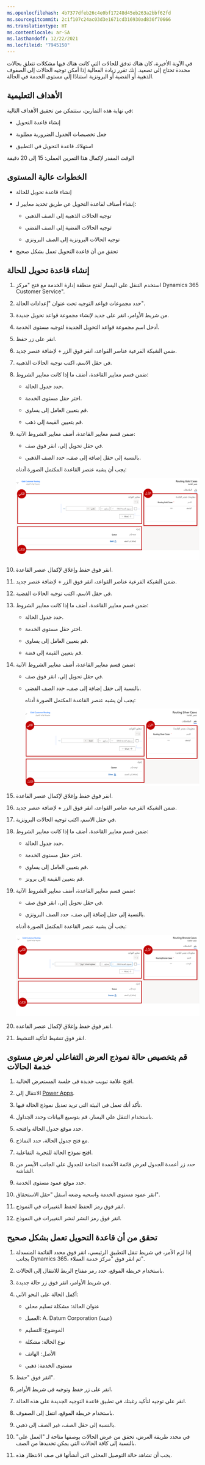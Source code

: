 ```yaml
---
ms.openlocfilehash: 4b7377dfeb26c4e0bf17248d45eb263a2bbf62fd
ms.sourcegitcommit: 2c1f107c24ac03d3e1671cd316930ad836f70666
ms.translationtype: HT
ms.contentlocale: ar-SA
ms.lasthandoff: 12/22/2021
ms.locfileid: "7945150"
---
```

في الآونة الأخيرة، كان هناك تدفق للحالات التي كانت هناك فيها مشكلات تتعلق بحالات محددة تحتاج إلى تصعيد. إنك تقرر زيادة الفعالية إذا أمكن توجيه الحالات إلى الصفوف الذهبية أو الفضية أو البرونزية استنادًا إلى مستوى الخدمة في الحالة.

## <a name="learning-objectives"></a>الأهداف التعليمية

في نهاية هذه التمارين، ستتمكن من تحقيق الأهداف التالية:

-   إنشاء قاعدة التحويل

-   جعل تخصيصات الجدول الضرورية مطلوبة

-   استهلاك قاعدة التحويل في التطبيق

الوقت المقدر لإكمال هذا التمرين العملي: 15 إلى 20 دقيقة

## <a name="high-level-steps"></a>‏‫الخطوات عالية المستوى

-   إنشاء قاعدة تحويل للحالة

-   إنشاء أصناف لقاعدة التحويل عن طريق تحديد معايير لـ:

    -   توجيه الحالات الذهبية إلى الصف الذهبي

    -   توجيه الحالات الفضية إلى الصف الفضي

    -   توجيه الحالات البرونزية إلى الصف البرونزي

-   تحقق من أن قاعدة التحويل تعمل بشكل صحيح

## <a name="create-a-case-routing-rule"></a>إنشاء قاعدة تحويل للحالة

1.  استخدم التنقل على اليسار لفتح منطقة إدارة الخدمة مع فتح "مركز Dynamics 365 Customer Service".

1.  حدد مجموعات قواعد التوجيه تحت عنوان "إعدادات الحالة".

1.  من شريط الأوامر، انقر على جديد لإنشاء مجموعة قواعد تحويل جديدة.

1.  أدخل اسم مجموعة قواعد التحويل الجديدة لتوجيه مستوى الخدمة.

1.  انقر على زر حفظ.

1.  ضمن الشبكة الفرعية عناصر القواعد، انقر فوق الزر + لإضافة عنصر جديد.

1.  في حقل الاسم، اكتب توجيه الحالات الذهبية.

1.  ضمن قسم معايير القاعدة، أضف ما إذا كانت معايير الشروط:

    -   حدد جدول الحالة.

    -   اختر حقل مستوى الخدمة.

    -   قم بتعيين العامل إلى يساوي.

    -   قم بتعيين القيمة إلى ذهب.

1.  ضمن قسم معايير القاعدة، أضف معايير الشروط الآتية:

    -   في حقل تحويل إلى، انقر فوق صف.

    -   بالنسبة إلى حقل إضافة إلى صف، حدد الصف الذهبي.

    يجب أن يشبه عنصر القاعدة المكتمل الصورة أدناه:

    ![لقطة شاشة مثال على قاعدة تحويل عميل ذهبي.](../media/qu-unit7-1.png)

1. انقر فوق حفظ وإغلاق لإكمال عنصر القاعدة.

1. ضمن الشبكة الفرعية عناصر القواعد، انقر فوق الزر + لإضافة عنصر جديد.

1. في حقل الاسم، اكتب توجيه الحالات الفضية.

1. ضمن قسم معايير القاعدة، أضف ما إذا كانت معايير الشروط:

    -   حدد جدول الحالة.

    -   اختر حقل مستوى الخدمة.

    -   قم بتعيين العامل إلى يساوي.

    -   قم بتعيين القيمة إلى فضة.

1. ضمن قسم معايير القاعدة، أضف معايير الشروط الآتية:

    -   في حقل تحويل إلى، انقر فوق صف.

    -   بالنسبة إلى حقل إضافة إلى صف، حدد الصف الفضي.

        يجب أن يشبه عنصر القاعدة المكتمل الصورة أدناه:

        ![لقطة شاشة مثال على قاعدة تحويل حالة فضية.](../media/qu-unit7-2.png)

1. انقر فوق حفظ وإغلاق لإكمال عنصر القاعدة.

1. ضمن الشبكة الفرعية عناصر القواعد، انقر فوق الزر + لإضافة عنصر جديد.

1. في حقل الاسم، اكتب توجيه الحالات البرونزية.

1. ضمن قسم معايير القاعدة، أضف ما إذا كانت معايير الشروط:

    -   حدد جدول الحالة.

    -   اختر حقل مستوى الخدمة.

    -   قم بتعيين العامل إلى يساوي.

    -   قم بتعيين القيمة إلى برونز.

20. ضمن قسم معايير القاعدة، أضف معايير الشروط الآتية:

    -   في حقل تحويل إلى، انقر فوق صف.

    -   بالنسبة إلى حقل إضافة إلى صف، حدد الصف البرونزي.

    يجب أن يشبه عنصر القاعدة المكتمل الصورة أدناه:

    ![لقطة شاشة مثال على قاعدة تحويل حالة برونزية.](../media/qu-unit7-3.png)

1. انقر فوق حفظ وإغلاق لإكمال عنصر القاعدة.

1. انقر فوق تنشيط لتأكيد التنشيط.

## <a name="customize-the-case-for-interactive-display-form-to-display-the-cases-service-level"></a>قم بتخصيص حالة نموذج العرض التفاعلي لعرض مستوى خدمة الحالات

1.  افتح علامة تبويب جديدة في جلسة المستعرض الحالية.

1.  الانتقال إلى [Power Apps](https://make.preview.powerapps.com/?azure-portal=true).

1.  تأكد أنك تعمل في البيئة التي تريد تعديل نموذج الحالة فيها.

1.  باستخدام التنقل على اليسار، قم بتوسيع البيانات وحدد الجداول.

1.  حدد موقع جدول الحالة وافتحه.

1.  مع فتح جدول الحالة، حدد النماذج.

1.  افتح نموذج الحالة للتجربة التفاعلية.

1.  حدد زر أعمدة الجدول لعرض قائمة الأعمدة المتاحة للجدول على الجانب الأيسر من الشاشة.

1.  حدد موقع عمود مستوى الخدمة.

1.  انقر عمود مستوى الخدمة واسحبه وضعه أسفل "حقل الاستحقاق".

1.  انقر فوق رمز الحفظ لحفظ التغييرات في النموذج.

1.  انقر فوق رمز النشر لنشر التغييرات في النموذج.

## <a name="verify-the-routing-rule-works-properly"></a>تحقق من أن قاعدة التحويل تعمل بشكل صحيح

1.  إذا لزم الأمر، في شريط تنقل التطبيق الرئيسي، انقر فوق محدد القائمة المنسدلة بجانب Dynamics 365، ثم انقر فوق "مركز خدمة العملاء".

1.  باستخدام خريطة الموقع، حدد رمز مفتاح الربط للانتقال إلى الحالات.

1.  في شريط الأوامر، انقر فوق زر حالة جديدة.

1.  أكمل الحالة على النحو الآتي:

    -   عنوان الحالة: مشكلة تسليم محلي

    -   العميل: A. Datum Corporation (عينة)

    -   الموضوع: التسليم

    -   نوع الحالة: مشكلة

    -   الأصل: الهاتف

    -   مستوى الخدمة: ذهبي

1.  انقر فوق "حفظ".

1.  انقر على زر حفظ وتوجيه في شريط الأوامر.

1.  انقر على توجيه لتأكيد رغبتك في تطبيق قاعدة التوجيه الجديدة على هذه الحالة.

1.  باستخدام خريطة الموقع، انتقل إلى الصفوف.

1.  بالنسبة إلى حقل الصف، غير الصف إلى ذهبي.

1. في محدد طريقة العرض، تحقق من عرض الحالات بوصفها متاحة لـ "العمل على" بالنسبة إلى كافة الحالات التي يمكن تحديدها من الصف.

1. يجب أن تشاهد حالة التوصيل المحلي التي أنشأتها في صف الانتظار هذه.


